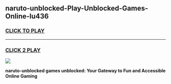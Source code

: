 
## naruto-unblocked-Play-Unblocked-Games-Online-lu436
<h3>
<a href="https://premium76.site?title=naruto-unblocked&ref=25A">CLICK TO PLAY</a></h3>
<hr>

<h3>
<a href="https://premium76.site?title=naruto-unblocked&ref=25A">CLICK 2 PLAY</a>
  
</h3>

<a href="https://premium76.site?title=naruto-unblocked&ref=25A"><img src="https://clearcache.store/games.png"></a>


**naruto-unblocked games unblocked: Your Gateway to Fun and Accessible Online Gaming**
